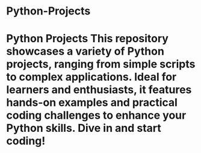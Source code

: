 # Python-Projects
# Python Projects  This repository showcases a variety of Python projects, ranging from simple scripts to complex applications. Ideal for learners and enthusiasts, it features hands-on examples and practical coding challenges to enhance your Python skills. Dive in and start coding!
